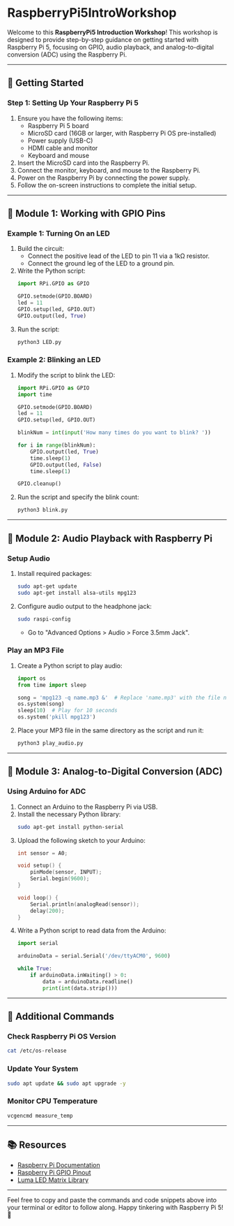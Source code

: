 # RaspberryPi5IntroWorkshop

Welcome to this **RaspberryPi5 Introduction Workshop**! This workshop is designed to provide step-by-step guidance on getting started with Raspberry Pi 5, focusing on GPIO, audio playback, and analog-to-digital conversion (ADC) using the Raspberry Pi.

---

## 🚀 Getting Started

### Step 1: Setting Up Your Raspberry Pi 5
1. Ensure you have the following items:
   - Raspberry Pi 5 board
   - MicroSD card (16GB or larger, with Raspberry Pi OS pre-installed)
   - Power supply (USB-C)
   - HDMI cable and monitor
   - Keyboard and mouse
2. Insert the MicroSD card into the Raspberry Pi.
3. Connect the monitor, keyboard, and mouse to the Raspberry Pi.
4. Power on the Raspberry Pi by connecting the power supply.
5. Follow the on-screen instructions to complete the initial setup.

---

## 🌿 Module 1: Working with GPIO Pins

### Example 1: Turning On an LED
1. Build the circuit:
   - Connect the positive lead of the LED to pin 11 via a 1kΩ resistor.
   - Connect the ground leg of the LED to a ground pin.
2. Write the Python script:
   ```python
   import RPi.GPIO as GPIO

   GPIO.setmode(GPIO.BOARD)
   led = 11
   GPIO.setup(led, GPIO.OUT)
   GPIO.output(led, True)
   ```
3. Run the script:
   ```bash
   python3 LED.py
   ```

### Example 2: Blinking an LED
1. Modify the script to blink the LED:
   ```python
   import RPi.GPIO as GPIO
   import time

   GPIO.setmode(GPIO.BOARD)
   led = 11
   GPIO.setup(led, GPIO.OUT)

   blinkNum = int(input('How many times do you want to blink? '))

   for i in range(blinkNum):
       GPIO.output(led, True)
       time.sleep(1)
       GPIO.output(led, False)
       time.sleep(1)

   GPIO.cleanup()
   ```
2. Run the script and specify the blink count:
   ```bash
   python3 blink.py
   ```

---

## 🎵 Module 2: Audio Playback with Raspberry Pi

### Setup Audio
1. Install required packages:
   ```bash
   sudo apt-get update
   sudo apt-get install alsa-utils mpg123
   ```
2. Configure audio output to the headphone jack:
   ```bash
   sudo raspi-config
   ```
   - Go to "Advanced Options > Audio > Force 3.5mm Jack".

### Play an MP3 File
1. Create a Python script to play audio:
   ```python
   import os
   from time import sleep

   song = 'mpg123 -q name.mp3 &'  # Replace 'name.mp3' with the file name
   os.system(song)
   sleep(10)  # Play for 10 seconds
   os.system('pkill mpg123')
   ```
2. Place your MP3 file in the same directory as the script and run it:
   ```bash
   python3 play_audio.py
   ```

---

## 🧪 Module 3: Analog-to-Digital Conversion (ADC)

### Using Arduino for ADC
1. Connect an Arduino to the Raspberry Pi via USB.
2. Install the necessary Python library:
   ```bash
   sudo apt-get install python-serial
   ```
3. Upload the following sketch to your Arduino:
   ```cpp
   int sensor = A0;

   void setup() {
       pinMode(sensor, INPUT);
       Serial.begin(9600);
   }

   void loop() {
       Serial.println(analogRead(sensor));
       delay(200);
   }
   ```
4. Write a Python script to read data from the Arduino:
   ```python
   import serial

   arduinoData = serial.Serial('/dev/ttyACM0', 9600)

   while True:
       if arduinoData.inWaiting() > 0:
           data = arduinoData.readline()
           print(int(data.strip()))
   ```

---

## 🔧 Additional Commands

### Check Raspberry Pi OS Version
```bash
cat /etc/os-release
```

### Update Your System
```bash
sudo apt update && sudo apt upgrade -y
```

### Monitor CPU Temperature
```bash
vcgencmd measure_temp
```

---

## 📚 Resources

- [Raspberry Pi Documentation](https://www.raspberrypi.com/documentation/)
- [Raspberry Pi GPIO Pinout](https://pinout.xyz/)
- [Luma LED Matrix Library](https://github.com/rm-hull/luma.led_matrix)

---

Feel free to copy and paste the commands and code snippets above into your terminal or editor to follow along. Happy tinkering with Raspberry Pi 5! 🤖
